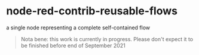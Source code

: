 # node-red-contrib-reusable-flows #

a single node representing a complete self-contained flow

> Nota bene: this work is currently in progress. Please don't expect it to be finished before end of September 2021
